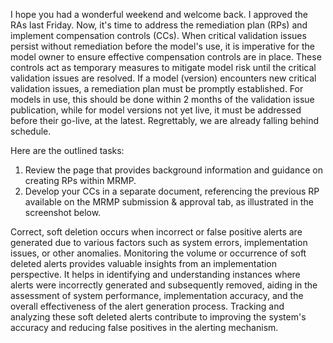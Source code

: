 I hope you had a wonderful weekend and welcome back. I approved the RAs last Friday. Now, it's time to address the remediation plan (RPs) and implement compensation controls (CCs). When critical validation issues persist without remediation before the model's use, it is imperative for the model owner to ensure effective compensation controls are in place. These controls act as temporary measures to mitigate model risk until the critical validation issues are resolved. If a model (version) encounters new critical validation issues, a remediation plan must be promptly established. For models in use, this should be done within 2 months of the validation issue publication, while for model versions not yet live, it must be addressed before their go-live, at the latest. Regrettably, we are already falling behind schedule.

Here are the outlined tasks:

1. Review the page that provides background information and guidance on creating RPs within MRMP.
2. Develop your CCs in a separate document, referencing the previous RP available on the MRMP submission & approval tab, as illustrated in the screenshot below.

Correct, soft deletion occurs when incorrect or false positive alerts are generated due to various factors such as system errors, implementation issues, or other anomalies. Monitoring the volume or occurrence of soft deleted alerts provides valuable insights from an implementation perspective. It helps in identifying and understanding instances where alerts were incorrectly generated and subsequently removed, aiding in the assessment of system performance, implementation accuracy, and the overall effectiveness of the alert generation process. Tracking and analyzing these soft deleted alerts contribute to improving the system's accuracy and reducing false positives in the alerting mechanism.
